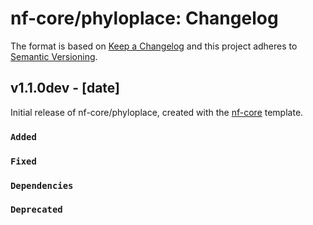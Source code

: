 # nf-core/phyloplace: Changelog

The format is based on [Keep a Changelog](https://keepachangelog.com/en/1.0.0/)
and this project adheres to [Semantic Versioning](https://semver.org/spec/v2.0.0.html).

## v1.1.0dev - [date]

Initial release of nf-core/phyloplace, created with the [nf-core](https://nf-co.re/) template.

### `Added`

### `Fixed`

### `Dependencies`

### `Deprecated`
